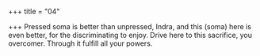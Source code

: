 +++
title = "04"

+++
Pressed soma is better than unpressed, Indra, and this (soma) here is  even better, for the discriminating to enjoy.
Drive here to this sacrifice, you overcomer. Through it fulfill all your  powers.